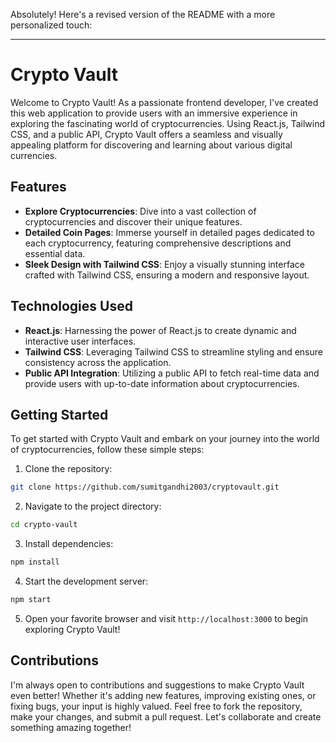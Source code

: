 Absolutely! Here's a revised version of the README with a more personalized touch:

---

# Crypto Vault

Welcome to Crypto Vault! As a passionate frontend developer, I've created this web application to provide users with an immersive experience in exploring the fascinating world of cryptocurrencies. Using React.js, Tailwind CSS, and a public API, Crypto Vault offers a seamless and visually appealing platform for discovering and learning about various digital currencies.

## Features

- **Explore Cryptocurrencies**: Dive into a vast collection of cryptocurrencies and discover their unique features.
- **Detailed Coin Pages**: Immerse yourself in detailed pages dedicated to each cryptocurrency, featuring comprehensive descriptions and essential data.
- **Sleek Design with Tailwind CSS**: Enjoy a visually stunning interface crafted with Tailwind CSS, ensuring a modern and responsive layout.

## Technologies Used

- **React.js**: Harnessing the power of React.js to create dynamic and interactive user interfaces.
- **Tailwind CSS**: Leveraging Tailwind CSS to streamline styling and ensure consistency across the application.
- **Public API Integration**: Utilizing a public API to fetch real-time data and provide users with up-to-date information about cryptocurrencies.

## Getting Started

To get started with Crypto Vault and embark on your journey into the world of cryptocurrencies, follow these simple steps:

1. Clone the repository:

```bash
git clone https://github.com/sumitgandhi2003/cryptovault.git
```

2. Navigate to the project directory:

```bash
cd crypto-vault
```

3. Install dependencies:

```bash
npm install
```

4. Start the development server:

```bash
npm start
```

5. Open your favorite browser and visit `http://localhost:3000` to begin exploring Crypto Vault!

## Contributions

I'm always open to contributions and suggestions to make Crypto Vault even better! Whether it's adding new features, improving existing ones, or fixing bugs, your input is highly valued. Feel free to fork the repository, make your changes, and submit a pull request. Let's collaborate and create something amazing together!
